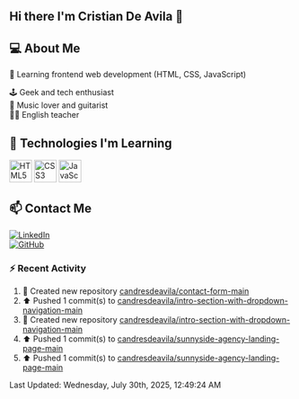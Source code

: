 ## Hi there I'm Cristian De Avila 👋

## 💻 About Me  
🎯 Learning frontend web development (HTML, CSS, JavaScript) 

🕹️ Geek and tech enthusiast   
🎸 Music lover and guitarist  
🧑‍🏫 English teacher  

## 🚀 Technologies I'm Learning  
<p align="left">
  <img src="https://cdn.jsdelivr.net/gh/devicons/devicon/icons/html5/html5-original.svg" alt="HTML5" width="40" height="40"/>
  <img src="https://cdn.jsdelivr.net/gh/devicons/devicon/icons/css3/css3-original.svg" alt="CSS3" width="40" height="40"/>
  <img src="https://cdn.jsdelivr.net/gh/devicons/devicon/icons/javascript/javascript-original.svg" alt="JavaScript" width="40" height="40"/>
</p>

## 📫 Contact Me  
[![LinkedIn](https://img.shields.io/badge/LinkedIn-0077B5?style=for-the-badge&logo=linkedin&logoColor=white)](https://www.linkedin.com/in/cristiandeavilacd/)  
[![GitHub](https://img.shields.io/badge/GitHub-181717?style=for-the-badge&logo=github&logoColor=white)](https://github.com/candresdeavila)  

### :zap: Recent Activity
<!--RECENT_ACTIVITY:start-->
1. 📔 Created new repository [candresdeavila/contact-form-main](https://github.com/candresdeavila/contact-form-main)<br>
2. ⬆️ Pushed 1 commit(s) to [candresdeavila/intro-section-with-dropdown-navigation-main](https://github.com/candresdeavila/intro-section-with-dropdown-navigation-main)<br>
3. 📔 Created new repository [candresdeavila/intro-section-with-dropdown-navigation-main](https://github.com/candresdeavila/intro-section-with-dropdown-navigation-main)<br>
4. ⬆️ Pushed 1 commit(s) to [candresdeavila/sunnyside-agency-landing-page-main](https://github.com/candresdeavila/sunnyside-agency-landing-page-main)<br>
5. ⬆️ Pushed 1 commit(s) to [candresdeavila/sunnyside-agency-landing-page-main](https://github.com/candresdeavila/sunnyside-agency-landing-page-main)<br>
<!--RECENT_ACTIVITY:end-->
<!--RECENT_ACTIVITY:last_update-->
Last Updated: Wednesday, July 30th, 2025, 12:49:24 AM
<!--RECENT_ACTIVITY:last_update_end-->
